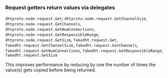 ### Request getters return values via delegates

`dhtproto.node.request.Get`, `dhtproto.node.request.GetChannelSize`,
`dhtproto.node.request.GetChannels`, `dhtproto.node.request.GetNumConnections`,
`dhtproto.node.request.GetResponsibleRange`, `dhtproto.node.request.GetSize`,
`fakedht.request.Get`, `fakedht.request.GetChannelSize`,
`fakedht.request.GetChannels`, `fakedht.request.GetNumConnections`,
`fakedht.request.GetResponsibleRange`, `fakedht.request.GetSize`

This improves performance by reducing by one the number of times the
value(s) gets copied before being returned.
